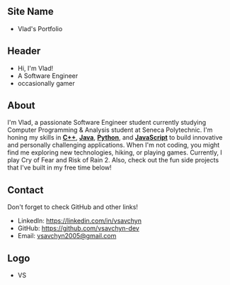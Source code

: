 ## Site Name
- Vlad's Portfolio

## Header
- Hi, I'm Vlad! 
- A Software Engineer
- occasionally gamer

## About
I'm Vlad, a passionate Software Engineer student currently studying Computer Programming & Analysis student at Seneca Polytechnic. I'm honing my skills in <b><u>C++</u></b>, <b><u>Java</u></b>,  <b><u>Python</u></b>, and <b><u>JavaScript</u></b> to build innovative and personally challenging applications. When I'm not coding, you might find me exploring new technologies, hiking, or playing games. Currently, I play Cry of Fear and Risk of Rain 2. Also, check out the fun side projects that I've built in my free time below!

## Contact
Don't forget to check GitHub and other links!
- LinkedIn: https://linkedin.com/in/vsavchyn
- GitHub: https://github.com/vsavchyn-dev
- Email: vsavchyn2005@gmail.com

## Logo
- VS

